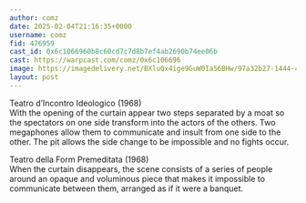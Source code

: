 ```yaml
---
author: comz
date: 2025-02-04T21:16:35+0000
username: comz
fid: 476959
cast_id: 0x6c1066960b8c60cd7c7d8b7ef4ab2690b74ee06b
cast: https://warpcast.com/comz/0x6c106696
image: https://imagedelivery.net/BXluQx4ige9GuW0Ia56BHw/97a32b27-1444-408d-d002-66b430b37800/original
layout: post
---
```

Teatro d’Incontro Ideologico (1968)  
With the opening of the curtain appear two steps separated by a moat so the spectators on one side transform into the actors of the others. Two megaphones allow them to communicate and insult from one side to the other. The pit allows the side change to be impossible and no fights occur.  
  
Teatro della Form Premeditata (1968)  
When the curtain disappears, the scene consists of a series of people around an opaque and voluminous piece that makes it impossible to communicate between them, arranged as if it were a banquet.  

<img src='https://imagedelivery.net/BXluQx4ige9GuW0Ia56BHw/97a32b27-1444-408d-d002-66b430b37800/original' alt='' referrerpolicy='no-referrer'/>
<img src='https://imagedelivery.net/BXluQx4ige9GuW0Ia56BHw/5ede1f03-1048-411a-2a99-0d07710dbd00/original' alt='' referrerpolicy='no-referrer'/>